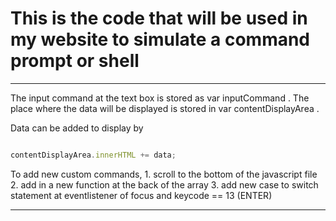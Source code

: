 # This is the code that will be used in my website to simulate a command prompt or shell
---

The input command at the text box is stored as var inputCommand .
The place where the data will be displayed is stored in var contentDisplayArea . 

Data can be added to display by 

```javascript

contentDisplayArea.innerHTML += data;

```

To add new custom commands, 
    1. scroll to the bottom of the javascript file 
    2. add in a new function at the back of the array
    3. add new case to switch statement at eventlistener of focus and keycode == 13 (ENTER)

---


